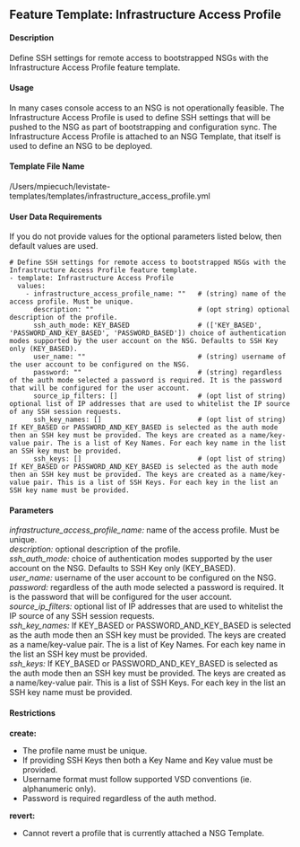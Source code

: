 ## Feature Template: Infrastructure Access Profile
#### Description
Define SSH settings for remote access to bootstrapped NSGs with the Infrastructure Access Profile feature template.

#### Usage
In many cases console access to an NSG is not operationally feasible. The Infrastructure Access Profile is used to define SSH settings that will be pushed to the NSG as part of bootstrapping and configuration sync. The Infrastructure Access Profile is attached to an NSG Template, that itself is used to define an NSG to be deployed.

#### Template File Name
/Users/mpiecuch/levistate-templates/templates/infrastructure_access_profile.yml

#### User Data Requirements
If you do not provide values for the optional parameters listed below, then default values are used.

```
# Define SSH settings for remote access to bootstrapped NSGs with the Infrastructure Access Profile feature template.
- template: Infrastructure Access Profile
  values:
    - infrastructure_access_profile_name: ""   # (string) name of the access profile. Must be unique.
      description: ""                          # (opt string) optional description of the profile.
      ssh_auth_mode: KEY_BASED                 # (['KEY_BASED', 'PASSWORD_AND_KEY_BASED', 'PASSWORD_BASED']) choice of authentication modes supported by the user account on the NSG. Defaults to SSH Key only (KEY_BASED).
      user_name: ""                            # (string) username of the user account to be configured on the NSG.
      password: ""                             # (string) regardless of the auth mode selected a password is required. It is the password that will be configured for the user account.
      source_ip_filters: []                    # (opt list of string) optional list of IP addresses that are used to whitelist the IP source of any SSH session requests.
      ssh_key_names: []                        # (opt list of string) If KEY_BASED or PASSWORD_AND_KEY_BASED is selected as the auth mode then an SSH key must be provided. The keys are created as a name/key-value pair. The is a list of Key Names. For each key name in the list an SSH key must be provided.
      ssh_keys: []                             # (opt list of string) If KEY_BASED or PASSWORD_AND_KEY_BASED is selected as the auth mode then an SSH key must be provided. The keys are created as a name/key-value pair. This is a list of SSH Keys. For each key in the list an SSH key name must be provided.

```

#### Parameters
*infrastructure_access_profile_name:* name of the access profile. Must be unique.<br>
*description:* optional description of the profile.<br>
*ssh_auth_mode:* choice of authentication modes supported by the user account on the NSG. Defaults to SSH Key only (KEY_BASED).<br>
*user_name:* username of the user account to be configured on the NSG.<br>
*password:* regardless of the auth mode selected a password is required. It is the password that will be configured for the user account.<br>
*source_ip_filters:* optional list of IP addresses that are used to whitelist the IP source of any SSH session requests.<br>
*ssh_key_names:* If KEY_BASED or PASSWORD_AND_KEY_BASED is selected as the auth mode then an SSH key must be provided. The keys are created as a name/key-value pair. The is a list of Key Names. For each key name in the list an SSH key must be provided.<br>
*ssh_keys:* If KEY_BASED or PASSWORD_AND_KEY_BASED is selected as the auth mode then an SSH key must be provided. The keys are created as a name/key-value pair. This is a list of SSH Keys. For each key in the list an SSH key name must be provided.<br>


#### Restrictions
**create:**
* The profile name must be unique.
* If providing SSH Keys then both a Key Name and Key value must be provided.
* Username format must follow supported VSD conventions (ie. alphanumeric only).
* Password is required regardless of the auth method.

**revert:**
* Cannot revert a profile that is currently attached a NSG Template.

